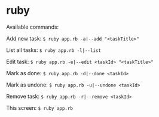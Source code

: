 # ruby

Available commands:

Add new task:
`$ ruby app.rb -a|--add "<taskTitle>"`

List all tasks:
`$ ruby app.rb -l|--list`

Edit task:
`$ ruby app.rb -e|--edit <taskId> "<taskTitle>"`

Mark as done:
`$ ruby app.rb -d|--done <taskId>`

Mark as undone:
`$ ruby app.rb -u|--undone <taskId>`

Remove task:
`$ ruby app.rb -r|--remove <taskId>`

This screen:
`$ ruby app.rb`

